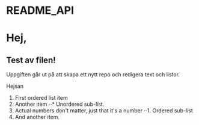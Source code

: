 # README_API

# Hej,
## Test av filen!

Uppgiften går ut på att skapa ett nytt repo och redigera text och listor.

<p>Hejsan</p>

1. First ordered list item
2. Another item
⋅⋅* Unordered sub-list. 
1. Actual numbers don't matter, just that it's a number
⋅⋅1. Ordered sub-list
4. And another item.
